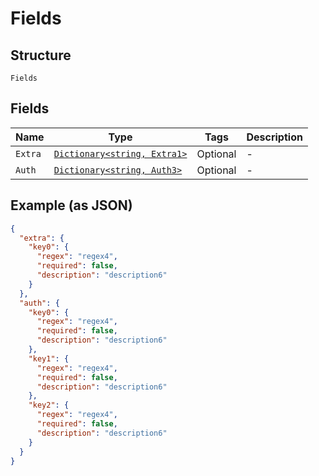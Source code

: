 
# Fields

## Structure

`Fields`

## Fields

| Name | Type | Tags | Description |
|  --- | --- | --- | --- |
| `Extra` | [`Dictionary<string, Extra1>`](../../doc/models/extra-1.md) | Optional | - |
| `Auth` | [`Dictionary<string, Auth3>`](../../doc/models/auth-3.md) | Optional | - |

## Example (as JSON)

```json
{
  "extra": {
    "key0": {
      "regex": "regex4",
      "required": false,
      "description": "description6"
    }
  },
  "auth": {
    "key0": {
      "regex": "regex4",
      "required": false,
      "description": "description6"
    },
    "key1": {
      "regex": "regex4",
      "required": false,
      "description": "description6"
    },
    "key2": {
      "regex": "regex4",
      "required": false,
      "description": "description6"
    }
  }
}
```

